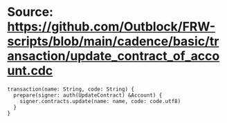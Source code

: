 # Source: https://github.com/Outblock/FRW-scripts/blob/main/cadence/basic/transaction/update_contract_of_account.cdc

```
transaction(name: String, code: String) {
  prepare(signer: auth(UpdateContract) &Account) {
    signer.contracts.update(name: name, code: code.utf8)
  }
}
```